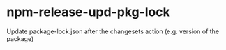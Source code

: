 # npm-release-upd-pkg-lock

Update package-lock.json after the changesets action (e.g. version of the package)
